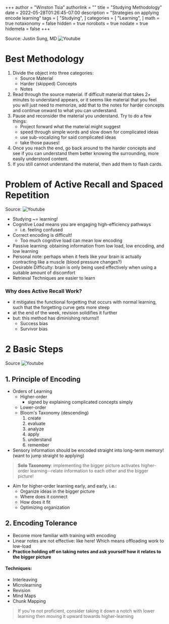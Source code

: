 +++
author = "Winston Tsia"
authorlink = ""
title = "Studying Methodology"
date = 2022-05-28T01:26:45-07:00
description = "Strategies on applying encode learning"
tags = [
    "Studying",
]
categories = [
    "Learning",
]
math = true
notaxonomy = false
hidden = true
norobots = true
nodate = true
hidemeta = false
+++

Source: Justin Sung, MD ![Youtube](https://www.youtube.com/watch?v=--Hu2w0s72Y&t=11s)

# Best Methodology
1. Divide the object into three categories:
    - Source Material
    - Harder (skipped) Concepts
    - Notes
2. Read through the source material. If difficult material that takes 2+ minutes to understand appears, or it seems like material that you feel you will just need to memorize, add that to the notes for harder concepts and continue onward to what you can understand.
3. Pause and reconsider the material you understand. Try to do a few things:
    - Project forward what the material might suggest
    - speed through simple words and slow down for complicated ideas
    - use sub-vocalizing for said complicated ideas
    - take those pauses!
4. Once you reach the end, go back around to the harder concepts and see if you can understand them better knowing the surrounding, more easily understood content.
5. If you still cannot understand the material, then add them to flash cards.

# Problem of Active Recall and Spaced Repetition
Source: ![Youtube](https://www.youtube.com/watch?v=--Hu2w0s72Y&t=11s)

- Studying ~= learning!
- Cognitive Load means you are engaging high-efficiency pathways
    - i.e. feeling confused
- Correct encoding is difficult!
    - Too much cognitive load can mean low encoding
- Passive learning: obtaining information from low load, low encoding, and low learning
- Personal note: perhaps when it feels like your brain is actually contracting like a muscle (blood pressure changes?)
- Desirable Difficulty: brain is only being used effectively when using a suitable amount of discomfort 
- Retrieval Techniques are easier to learn
### Why does Active Recall Work?
- it mitigates the functional forgetting that occurs with normal learning, such that the forgetting curve gets more steep
- at the end of the week, revision solidifies it further
- but: this method has diminishing returns!!
    - Success bias
    - Survivor bias

# 2 Basic Steps
Source ![Youtube](https://www.youtube.com/watch?v=VcT8puLpNKA)

## 1. Principle of Encoding
- Orders of Learning
    - Higher-order
        - signed by explaining complicated concepts simply
    - Lower-order
    - Bloom's Taxonomy (descending)
        1. create
        2. evaluate 
        3. analyze 
        4. apply
        5. understand
        6. remember
- Sensory information should be encoded straight into long-term memory! (want to jump straight to applying)

>**Solo Taxonomy**: implementing the bigger picture activates higher-order learning--relate information to each other and the bigger picture!

- Aim for higher-order learning early, and early, i.e.: 
    - Organize ideas in the bigger picture
    - Where does it connect
    - How does it fit
    - Optimizing organization

## 2. Encoding Tolerance
- Become more familiar with training with encoding
- Linear notes are not effective: like here! Which means offloading work to low-load
- **Practice holding off on taking notes and ask yourself how it relates to the bigger picture**

#### Techniques: 
- Interleaving
- Microlearning
- Revision
- Mind Maps
- Chunk Mapping

>If you're not proficient, consider taking it down a notch with lower learning then moving it upward towards higher-learning